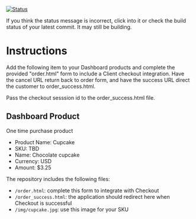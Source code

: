 [![Status](https://img.shields.io/badge/status-SUBMITTABLE%20COMMIT:%20822ce5441806724875df0f2274668423c3cdc010-brightgreen.svg)](https://github.com/andremcb/bakery_scaffold_AApE3fQi8zR0pcdo/commit/822ce5441806724875df0f2274668423c3cdc010)









































































































































If you think the status message is incorrect, click into it or check the build status of your latest commit. It may still be building.

# Instructions 

Add the following item to your Dashboard products and complete the provided "order.html" form to include a Client checkout integration. Have the cancel URL return back to order form, and have the success URL direct the customer to order_success.html. 

Pass the checkout sesssion id to the order_success.html file.

## Dashboard Product
One time purchase product
* Product Name: Cupcake
* SKU: TBD
* Name: Chocolate cupcake
* Currency: USD
* Amount: $3.25

The repository includes the following files:
* `/order.html`: complete this form to integrate with Checkout
* `/order_success.html`: the application should redirect here when Checkout is successful
* `/img/cupcake.jpg`: use this image for your SKU
